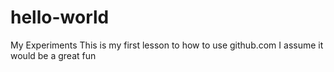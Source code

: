 # hello-world
My Experiments
This is my first lesson to how to use github.com
I assume it would be a great fun
